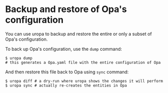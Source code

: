 # Backup and restore of Opa's configuration

You can use uropa to backup and restore the entire or only a subset of
Opa's configuration.

To back up Opa's configuration, use the `dump` command:

```shell
$ uropa dump
# this generates a Opa.yaml file with the entire configuration of Opa
```

And then restore this file back to Opa using `sync` command:

```shell
$ uropa diff # a dry-run where uropa shows the changes it will perform
$ uropa sync # actually re-creates the entities in Opa
```
